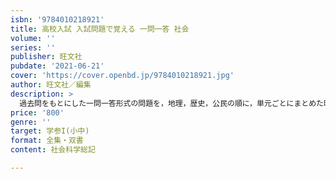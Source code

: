 ```yaml
---
isbn: '9784010218921'
title: 高校入試 入試問題で覚える 一問一答 社会
volume: ''
series: ''
publisher: 旺文社
pubdate: '2021-06-21'
cover: 'https://cover.openbd.jp/9784010218921.jpg'
author: 旺文社／編集
description: >
  過去問をもとにした一問一答形式の問題を，地理，歴史，公民の順に，単元ごとにまとめた暗記本です。本編の最後にはよくでるグラフや人物などをまとめた資料編もついています。付属の赤セルシートを使ってさくさく暗記できます。
price: '800'
genre: ''
target: 学参I(小中)
format: 全集・双書
content: 社会科学総記

---
```

